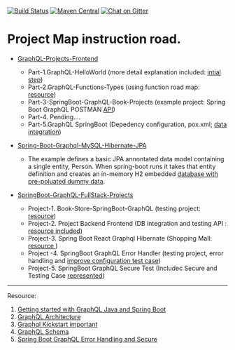 [![Build Status](https://travis-ci.org/graphql-java-kickstart/graphql-spring-boot.svg?branch=master)](https://travis-ci.org/graphql-java-kickstart/graphql-spring-boot)
[![Maven Central](https://img.shields.io/maven-central/v/com.graphql-java-kickstart/graphql-spring-boot-starter.svg)](https://maven-badges.herokuapp.com/maven-central/com.graphql-java-kickstart/graphql-spring-boot-starter)
[![Chat on Gitter](https://badges.gitter.im/Join%20Chat.svg)](https://gitter.im/graphql-java-kickstart/Lobby)

# Project Map instruction road.   

   - [GraphQL-Projects-Frontend](https://github.com/Urunov/SpringBoot-GraphQL-FullStack-Projects/tree/master/GraphQL-Projects-Frontend)
      * Part-1.GraphQL-HelloWorld (more detail explanation included: [intial step](https://github.com/Urunov/SpringBoot-GraphQL-FullStack-Projects/tree/master/GraphQL-Projects-Frontend/Part-1.GraphQL-HelloWorld))
      * Part-2.GraphQL-Functions-Types (using function road map: [resource](https://github.com/Urunov/SpringBoot-GraphQL-FullStack-Projects/tree/master/GraphQL-Projects-Frontend/Part-2.GraphQL-Functions-Types))
      * Part-3-SpringBoot-GraphQL-Book-Projects (example project: Spring Boot GraphQL POSTMAN [API](https://github.com/Urunov/SpringBoot-GraphQL-FullStack-Projects/tree/master/GraphQL-Projects-Frontend/Part-3-SpringBoot-GraphQL-Book-Projects))
      * Part-4. Pending....
      * Part-5.GraphQL SpringBoot (Depedency configuration, pox.xml; [data integration](https://github.com/Urunov/SpringBoot-GraphQL-FullStack-Projects/tree/master/GraphQL-Projects-Frontend/Part-5.GraphQL%20SpringBoot))
      
      
      
   - [Spring-Boot-Graphql-MySQL-Hibernate-JPA](https://github.com/Urunov/SpringBoot-GraphQL-FullStack-Projects/tree/master/Spring-Boot-Graphql-MySQL-Hibernate-JPA)
       * The example defines a basic JPA annontated data model containing a single entity, Person. When spring-boot runs it takes that entity definition and creates an in-memory H2 embedded [database with pre-poluated dummy data](https://github.com/Urunov/SpringBoot-GraphQL-FullStack-Projects/tree/master/Spring-Boot-Graphql-MySQL-Hibernate-JPA).
   
   - [SpringBoot-GraphQL-FullStack-Projects](https://github.com/Urunov/SpringBoot-GraphQL-FullStack-Projects/tree/master/SpringBoot-GraphQL-FullStack-Projects)
       * Project-1. Book-Store-SpringBoot-GraphQL (testing project: [resource](https://github.com/Urunov/SpringBoot-GraphQL-FullStack-Projects/tree/master/SpringBoot-GraphQL-FullStack-Projects/Project-1.%20Book-Store-SpringBoot-GraphQL))
       * Project-2. Project Backend Frontend (DB integration and testing API : [resource included](https://github.com/Urunov/SpringBoot-GraphQL-FullStack-Projects/tree/master/SpringBoot-GraphQL-FullStack-Projects/Project-2.%20Project%20Backend%20Frontend))
       * Project-3. Spring Boot React Graphql Hibernate (Shopping Mall: [resource ](https://github.com/Urunov/SpringBoot-GraphQL-FullStack-Projects/tree/master/SpringBoot-GraphQL-FullStack-Projects/Project-3.%20Spring%20Boot%20React%20Graphql%20Hibernate))
       * Project -4. SpringBoot GraphQL Error Handler (testing project, error handling and [improve configuration test case](https://github.com/Urunov/SpringBoot-GraphQL-FullStack-Projects/tree/master/SpringBoot-GraphQL-FullStack-Projects/Project-4.%20SpriungBoot%20GraphQL%20Error%20Handler))
       * Project-5. SpringBoot GraphQL Secure Test (Includec Secure and Testing Case [represented](https://github.com/Urunov/SpringBoot-GraphQL-FullStack-Projects/tree/master/SpringBoot-GraphQL-FullStack-Projects/Project-5.%20SpringBoot%20GraphQL%20Secure%20Test))

--------------------------


Resource: 
 1. [Getting started with GraphQL Java and Spring Boot](https://www.graphql-java.com/tutorials/getting-started-with-spring-boot/#try-out-the-api)
 2. [GraphQL Architecture](https://www.howtographql.com/basics/3-big-picture/)
 3. [Graphql Kickstart important](https://graphql-java-kickstart.com/tools/schema-definition/)
 4. [GraphQL Schema](https://www.tutorialspoint.com/graphql/graphql_schema.htm)
 5. [Spring Boot GraphQL Error Handling and Secure ](https://medium.com/@philippechampion58/testing-your-graphql-apis-in-a-spring-boot-app-9fe02ebccc35)

